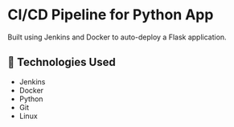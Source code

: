 # CI/CD Pipeline for Python App

Built using Jenkins and Docker to auto-deploy a Flask application.

## 🚀 Technologies Used
- Jenkins
- Docker
- Python
- Git
- Linux
